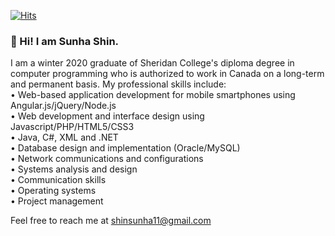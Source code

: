[![Hits](https://hits.seeyoufarm.com/api/count/incr/badge.svg?url=https%3A%2F%2Fgithub.com%2Fsunha-shin&count_bg=%2379C83D&title_bg=%23555555&icon=&icon_color=%23E7E7E7&title=hits&edge_flat=false)](https://hits.seeyoufarm.com)
### 👋 Hi! I am Sunha Shin. 

I am a winter 2020 graduate of Sheridan College's diploma degree in computer programming who is authorized to work in Canada on a long-term and permanent basis. My professional skills include:
<br>• Web-based application development for mobile smartphones using Angular.js/jQuery/Node.js
<br>• Web development and interface design using Javascript/PHP/HTML5/CSS3
<br>• Java, C#, XML and .NET
<br>• Database design and implementation (Oracle/MySQL)
<br>• Network communications and configurations
<br>• Systems analysis and design
<br>• Communication skills
<br>• Operating systems
<br>• Project management

Feel free to reach me at shinsunha11@gmail.com 

<!--
**sunha-shin/sunha-shin** is a ✨ _special_ ✨ repository because its `README.md` (this file) appears on your GitHub profile.

Here are some ideas to get you started:

- 🔭 I’m currently working on ...
- 🌱 I’m currently learning ...
- 👯 I’m looking to collaborate on ...
- 🤔 I’m looking for help with ...
- 💬 Ask me about ...
- 📫 How to reach me: ...
- 😄 Pronouns: ...
- ⚡ Fun fact: ...
-->
